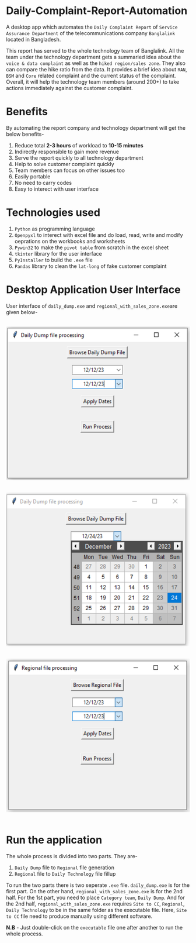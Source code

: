 # Daily-Complaint-Report-Automation

A desktop app which automates the `Daily Complaint Report` of `Service Assurance Department` of the telecommunications company `Banglalink` located in Bangladesh.

This report has served to the whole technology team of Banglalink. All the team under the technology department gets a summaried idea about the `voice & data complaint` as well as the `hiked region/sales zone`. They also can compare the hike ratio from the data. It provides a brief idea about `RAN`, `BSM` and `Core` related complaint and the current status of the complaint. Overall, it will help the technology team members (around 200+) to take actions immediately against the customer complaint.


# Benefits

By automating the report company and technology department will get the below benefits-

1. Reduce total **2-3 hours** of workload to **10-15 minutes**
2. Indirectly responsible to gain more revenue
3. Serve the report quickly to all technology department
4. Help to solve customer complaint quickly
5. Team members can focus on other issues too
6. Easily portable
7. No need to carry codes
8. Easy to interect with user interface


# Technologies used

1. `Python` as programming language
2. `Openpyxl` to interect with excel file and do load, read, write and modify oeprations on the workbooks and worksheets
3. `Pywin32` to make the `pivot table` from scratch in the excel sheet
4. `tkinter` library for the user interface
5. `PyInstaller` to build the `.exe` file
6. `Pandas` library to clean the `lat-long` of fake customer complaint


# Desktop Application User Interface

User interface of `daily_dump.exe` and `regional_with_sales_zone.exe`are given below-
</br></br>

<img src="Images/daily dump.PNG" alt="daily dump" style="width:520px;height:420px;"></br></br>

<img src="Images/date.png" alt="date option" style="width:520px;height:420px;"></br></br>

<img src="Images/regional with sales.PNG" alt="regional" style="width:520px;height:420px;"></br></br>


# Run the application

The whole process is divided into two parts. They are-

1. `Daily Dump` file to `Regional` file generation
2. `Regional` file to `Daily Technology` file fillup

To run the two parts there is two seperate `.exe` file. `daily_dump.exe` is for the first part. On the other hand, `regional_with_sales_zone.exe` is for the 2nd half. For the 1st part, you need to place `Category team`, `Daily Dump`. And for the 2nd half, `regional_with_sales_zone.exe` requires `Site to CC`, `Regional`, `Daily Technology` to be in the same folder as the executable file. Here, `Site to CC` file need to produce manually using different software.

**N.B** - Just double-click on the `executable` file one after another to run the whole process.



